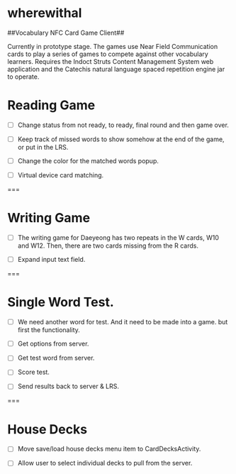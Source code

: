 wherewithal
===========

##Vocabulary NFC Card Game Client##

Currently in prototype stage.  The games use Near Field Communication cards to play a series of games to compete against other vocabulary learners.
Requires the Indoct Struts Content Management System web application and the Catechis natural language spaced repetition engine jar to operate.

# Reading Game
- [ ] Change status from not ready, to ready, final round and then game over.

- [ ] Keep track of missed words to show somehow at the end of the game, or put in the LRS.

- [ ] Change the color for the matched words popup.

- [ ] Virtual device card matching.

===

# Writing Game
- [ ] The writing game for Daeyeong has two repeats in the W cards, W10 and W12.  Then, there are two cards missing from the R cards.

- [ ] Expand input text field.

===

# Single Word Test.  
- [ ] We need another word for test.  And it need to be made into a game.  but first the functionality.

- [ ] Get options from server.

- [ ] Get test word from server.

- [ ] Score test.

- [ ] Send results back to server & LRS.

===

# House Decks

- [ ] Move save/load house decks menu item to CardDecksActivity.

- [ ] Allow user to select individual decks to pull from the server.